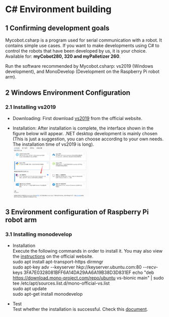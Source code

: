 # C# Environment building

## 1 Confirming development goals
Mycobot.csharp is a program used for serial communication with a robot. It contains simple use cases. If you want to make developments using C# to control the robots that have been developed by us, it is your choice.<br> 
Available for: **myCobot280, 320 and myPalletizer 260**.<br>

Run the software recommended by Mycobot.csharp: vs2019 (Windows development), and MonoDevelop (Development on the Raspberry Pi robot arm).<br>

## 2 Windows Environment Configuration

### 2.1 Installing vs2019
- Downloading: First download [vs2019](https://visualstudio.microsoft.com/zh-hans/vs/) from the official website.<br>

- Installation: After installation is complete, the interface shown in the figure below will appear. .NET desktop development is mainly chosen (This is just a suggestion, you can choose according to your own needs. The installation time of vs2019 is long).<br>
<img src="../resourse/9-ApplicationBaseCSharp/9.1/9-1-2.1-001.png" alt="9-1-2.1-001" width="50%"><br>

## 3 Environment configuration of Raspberry Pi robot arm

### 3.1 Installing monodevelop
- Installation<br>
  Execute the following commands in order to install it. You may also view the [instructions](https://www.monodevelop.com/download/#fndtn-download-lin) on the official website. <br>
  sudo apt install apt-transport-https dirmngr<br>
  sudo apt-key adv --keyserver hkp://keyserver.ubuntu.com:80 --recv-keys 3FA7E0328081BFF6A14DA29AA6A19B38D3D831EF
  echo "deb https://download.mono-project.com/repo/ubuntu vs-bionic main" | sudo tee /etc/apt/sources.list.d/mono-official-vs.list<br>
  sudo apt update<br>
  sudo apt-get install monodevelop<br>

- Test<br>
  Test whether the installation is successful. Check this [document](https://www.monodevelop.com/documentation/creating-a-simple-solution/).<br>
